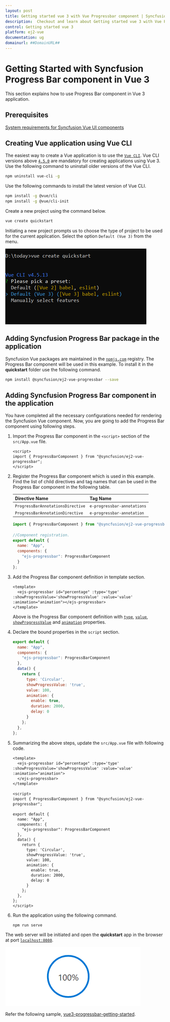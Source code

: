 ```yaml
---
layout: post
title: Getting started vue 3 with Vue Progressbar component | Syncfusion
description:  Checkout and learn about Getting started vue 3 with Vue Progressbar component of Syncfusion Essential JS 2 and more details.
control: Getting started vue 3 
platform: ej2-vue
documentation: ug
domainurl: ##DomainURL##
---
```


# Getting Started with Syncfusion Progress Bar component in Vue 3

This section explains how to use Progress Bar component in Vue 3 application.

## Prerequisites

[System requirements for Syncfusion Vue UI components](https://ej2.syncfusion.com/vue/documentation/system-requirements/)

## Creating Vue application using Vue CLI

The easiest way to create a Vue application is to use the [`Vue CLI`](https://github.com/vuejs/vue-cli). Vue CLI versions above [`4.5.0`](https://v3.vuejs.org/guide/migration/introduction.html#vue-cli) are mandatory for creating applications using Vue 3. Use the following command to uninstall older versions of the Vue CLI.

```bash
npm uninstall vue-cli -g
```

Use the following commands to install the latest version of Vue CLI.

```bash
npm install -g @vue/cli
npm install -g @vue/cli-init
```

Create a new project using the command below.

```bash
vue create quickstart
```

Initiating a new project prompts us to choose the type of project to be used for the current application. Select the option `Default (Vue 3)` from the menu.

![Vue 3 Terminal](./images/vue3-terminal.png)

## Adding Syncfusion Progress Bar package in the application

Syncfusion Vue packages are maintained in the [`npmjs.com`](https://www.npmjs.com/~syncfusionorg) registry. The Progress Bar component will be used in this example. To install it in the **quickstart** folder use the following command.

```bash
npm install @syncfusion/ej2-vue-progressbar --save
```

## Adding Syncfusion Progress Bar component in the application

You have completed all the necessary configurations needed for rendering the Syncfusion Vue component. Now, you are going to add the Progress Bar component using following steps.

1. Import the Progress Bar component in the `<script>` section of the `src/App.vue` file.

    ```
    <script>
    import { ProgressBarComponent } from "@syncfusion/ej2-vue-progressbar";
    </script>
    ```

2. Register the Progress Bar component which is used in this example. Find the list of child directives and tag names that can be used in the Progress Bar component in the following table.

    | Directive Name   | Tag Name    |
    |------------------|-------------|
    | `ProgressBarAnnotationsDirective` | `e-progressbar-annotations` |
    | `ProgressBarAnnotationDirective`  | `e-progressbar-annotation`  |

    ```js
    import { ProgressBarComponent } from "@syncfusion/ej2-vue-progressbar";

    //Component registration.
    export default {
      name: "App",
      components: {
        "ejs-progressbar": ProgressBarComponent
      }
    };
    ```

3. Add the Progress Bar component definition in template section.

    ```
    <template>
      <ejs-progressbar id="percentage" :type='type' :showProgressValue='showProgressValue' :value='value' :animation="animation"></ejs-progressbar>
    </template>
    ```

    Above is the Progress Bar component definition with [`type`](https://ej2.syncfusion.com/vue/documentation/api/progressbar/#type), [`value`](https://ej2.syncfusion.com/vue/documentation/api/progressbar/#value), [`showProgressValue`](https://ej2.syncfusion.com/vue/documentation/api/progressbar/#showprogressvalue) and [`animation`](https://ej2.syncfusion.com/vue/documentation/api/progressbar/#animation) properties.

4. Declare the bound properties in the `script` section.

    ```js
    export default {
      name: "App",
      components: {
        "ejs-progressbar": ProgressBarComponent
      },
      data() {
        return {
          type: 'Circular',
          showProgressValue: 'true',
          value: 100,
          animation: {
            enable: true,
            duration: 2000,
            delay: 0
          }
        };
      },
    };
    ```

5. Summarizing the above steps, update the `src/App.vue` file with following code.

    ```
    <template>
      <ejs-progressbar id="percentage" :type='type' :showProgressValue='showProgressValue' :value='value' :animation="animation">
      </ejs-progressbar>
    </template>

    <script>
    import { ProgressBarComponent } from "@syncfusion/ej2-vue-progressbar";

    export default {
      name: "App",
      components: {
        "ejs-progressbar": ProgressBarComponent
      },
      data() {
        return {
          type: 'Circular',
          showProgressValue: 'true',
          value: 100,
          animation: {
            enable: true,
            duration: 2000,
            delay: 0
          }
        };
      },
    };
    </script>
    ```

6. Run the application using the following command.

    ```bash
    npm run serve
    ```

The web server will be initiated and open the **quickstart** app in the browser at port [`localhost:8080`](http://localhost:8080/).

![Output](./images/vue3-progressbar-demo.png)

Refer the following sample, [vue3-progressbar-getting-started](https://github.com/SyncfusionExamples/vue3-progressbar-getting-started).